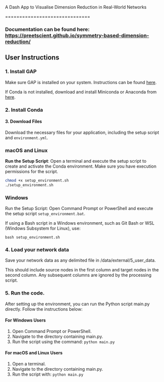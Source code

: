 A Dash App to Visualise Dimension Reduction in Real-World Networks

==============================
### Documentation can be found here: https://preetscient.github.io/symmetry-based-dimension-reduction/

User Instructions
------------

### 1. Install GAP
Make sure GAP is installed on your system. Instructions can be found [here](https://www.gap-system.org/install/).

If Conda is not installed, download and install Miniconda or Anaconda from [here](https://docs.conda.io/en/latest/miniconda.html).

### 2. Install Conda

#### 3. Download Files
Download the necessary files for your application, including the setup script and `environment.yml`.

### macOS and Linux

**Run the Setup Script**: Open a terminal and execute the setup script to create and activate the Conda environment. Make sure you have execution permissions for the script.

```bash
chmod +x setup_environment.sh
./setup_environment.sh

```
### Windows
Run the Setup Script: Open Command Prompt or PowerShell and execute the setup script `setup_environment.bat`.

If using a Bash script in a Windows environment, such as Git Bash or WSL (Windows Subsystem for Linux), use:

`bash setup_environment.sh`

### 4. Load your network data
Save your network data as any delimited file in /data/external/5_user_data. 

This should include source nodes in the first column and target nodes in the second column.
Any subsequent columns are ignored by the processing script.

### 5. Run the code.
After setting up the environment, you can run the Python script main.py directly. Follow the instructions below:


#### For Windows Users
1. Open Command Prompt or PowerShell.
2. Navigate to the directory containing main.py.
3. Run the script using the command:
`python main.py`

#### For macOS and Linux Users
1. Open a terminal.
2. Navigate to the directory containing main.py.
3. Run the script with:
`python main.py`


